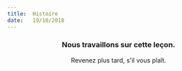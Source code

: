 ```yaml
---
title:  Histoire
date:   19/10/2018
---
```


### <center>Nous travaillons sur cette leçon.</center>
<center>Revenez plus tard, s'il vous plaît.</center>